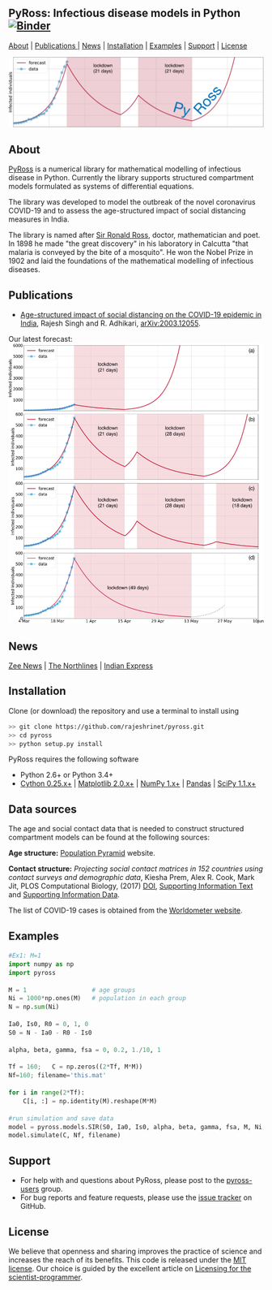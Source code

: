 ## PyRoss: Infectious disease models in Python [![Binder](https://mybinder.org/badge.svg)](https://mybinder.org/v2/gh/rajeshrinet/pyross/master?filepath=examples)

[About](#about) | [Publications ](#publications) | [News](#news) | [Installation](#installation) | [Examples](#examples) | [Support](#support) | [License](#license)

![Imagel](examples/banner.png)


## About

[PyRoss](https://gitlab.com/rajeshrinet/pyross) is a numerical library for mathematical modelling of infectious disease in Python. Currently the library supports structured compartment models formulated as systems of differential equations. 

The library was developed to model the outbreak of the novel coronavirus COVID-19 and to assess the age-structured impact of social distancing measures in India. 

The library is named after [Sir Ronald Ross](https://en.wikipedia.org/wiki/Ronald_Ross), doctor, mathematician and poet. In 1898 he made "the great discovery" in his laboratory in Calcutta "that malaria is conveyed by the bite of a mosquito".  He won the Nobel Prize in 1902 and laid the foundations of the mathematical modelling of infectious diseases. 



## Publications

* [Age-structured impact of social distancing on the COVID-19 epidemic in India](https://github.com/rajeshrinet/pyross/blob/master/draft/covid19.pdf), Rajesh Singh and R. Adhikari, [arXiv:2003.12055](https://arxiv.org/abs/2003.12055).

Our latest forecast:
![Imagel](draft/Fig4.jpg)


## News
 [Zee News](https://zeenews.india.com/india/3-week-coronavirus-covid-19-lockdown-not-enough-sustained-periods-of-shutdown-with-periodic-relaxation-will-work-research-2272313.html) | [The Northlines](http://www.thenorthlines.com/21-day-covid-19-lockdown-not-enough-sustained-shutdown-with-periodic-relaxation-will-work-research/) | [Indian Express](https://www.newindianexpress.com/nation/2020/mar/28/21-day-lockdown-not-enough-to-contain-coronavirus-outbreak-study-2122803.html)

## Installation
Clone (or download) the repository and use a terminal to install using 

```bash
>> git clone https://github.com/rajeshrinet/pyross.git
>> cd pyross
>> python setup.py install
```

PyRoss requires the following software 

- Python 2.6+ or Python 3.4+
- [Cython 0.25.x+](http://docs.cython.org/en/latest/index.html) |  [Matplotlib 2.0.x+](https://matplotlib.org) | [NumPy 1.x+](http://www.numpy.org) |  [Pandas](https://pandas.pydata.org/) | [SciPy 1.1.x+](https://www.scipy.org/) 

## Data sources

The age and social contact data that is needed to construct structured compartment models can be found at the following sources:

**Age structure:** [Population Pyramid](https://www.populationpyramid.net/) website. 

**Contact structure:** *Projecting social contact matrices in 152 countries using contact surveys and demographic data*, Kiesha Prem, Alex R. Cook, Mark Jit, PLOS Computational Biology, (2017) [DOI]( https://doi.org/10.1371/journal.pcbi.1005697), [Supporting Information Text](https://doi.org/10.1371/journal.pcbi.1005697.s001)  and [Supporting Information Data](https://doi.org/10.1371/journal.pcbi.1005697.s001).

The list of COVID-19 cases is obtained from the [Worldometer website](https://www.worldometers.info/coronavirus).


## Examples
```Python
#Ex1: M=1
import numpy as np
import pyross

M = 1                  # age groups
Ni = 1000*np.ones(M)   # population in each group
N = np.sum(Ni)

Ia0, Is0, R0 = 0, 1, 0
S0 = N - Ia0 - R0 - Is0

alpha, beta, gamma, fsa = 0, 0.2, 1./10, 1

Tf = 160;   C = np.zeros((2*Tf, M*M))
Nf=160; filename='this.mat'

for i in range(2*Tf):
    C[i, :] = np.identity(M).reshape(M*M)

#run simulation and save data
model = pyross.models.SIR(S0, Ia0, Is0, alpha, beta, gamma, fsa, M, Ni, Tf)
model.simulate(C, Nf, filename)
```


## Support

* For help with and questions about PyRoss, please post to the [pyross-users](https://groups.google.com/forum/#!forum/pyross) group.
* For bug reports and feature requests, please use the [issue tracker](https://github.com/rajeshrinet/pyross/issues) on GitHub.

## License
We believe that openness and sharing improves the practice of science and increases the reach of its benefits. This code is released under the [MIT license](http://opensource.org/licenses/MIT). Our choice is guided by the excellent article on [Licensing for the scientist-programmer](http://www.ploscompbiol.org/article/info%3Adoi%2F10.1371%2Fjournal.pcbi.1002598). 
